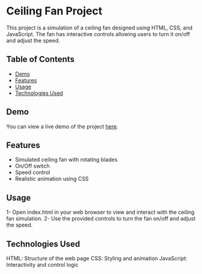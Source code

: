 # Ceiling Fan Project

This project is a simulation of a ceiling fan designed using HTML, CSS, and JavaScript. The fan has interactive controls allowing users to turn it on/off and adjust the speed.

## Table of Contents

- [Demo](#demo)
- [Features](#features)
- [Usage](#usage)
- [Technologies Used](#technologies-used)


## Demo

You can view a live demo of the project [here](#https://youssefdardeermousa.github.io/Ceiling-fan/).

## Features

- Simulated ceiling fan with rotating blades
- On/Off switch
- Speed control 
- Realistic animation using CSS

## Usage

   1- Open index.html in your web browser to view and interact with the ceiling fan simulation.
   2- Use the provided controls to turn the fan on/off and adjust the speed.
   ## Technologies Used
  HTML: Structure of the web page
  CSS: Styling and animation
  JavaScript: Interactivity and control logic



